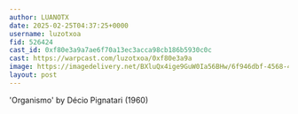 ```yaml
---
author: LUANOTX
date: 2025-02-25T04:37:25+0000
username: luzotxoa
fid: 526424
cast_id: 0xf80e3a9a7ae6f70a13ec3acca98cb186b5930c0c
cast: https://warpcast.com/luzotxoa/0xf80e3a9a
image: https://imagedelivery.net/BXluQx4ige9GuW0Ia56BHw/6f946dbf-4568-4fe1-3f43-8ff137bc4500/original
layout: post
---
```

'Organismo' by Décio Pignatari (1960)  

<img src='https://imagedelivery.net/BXluQx4ige9GuW0Ia56BHw/6f946dbf-4568-4fe1-3f43-8ff137bc4500/original' alt='' referrerpolicy='no-referrer'/>
